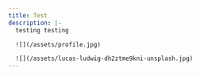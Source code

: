 ```yaml
---
title: Test
description: |-
  testing testing

  ![](/assets/profile.jpg)

  ![](/assets/lucas-ludwig-dh2ztme9kni-unsplash.jpg)
---
```


